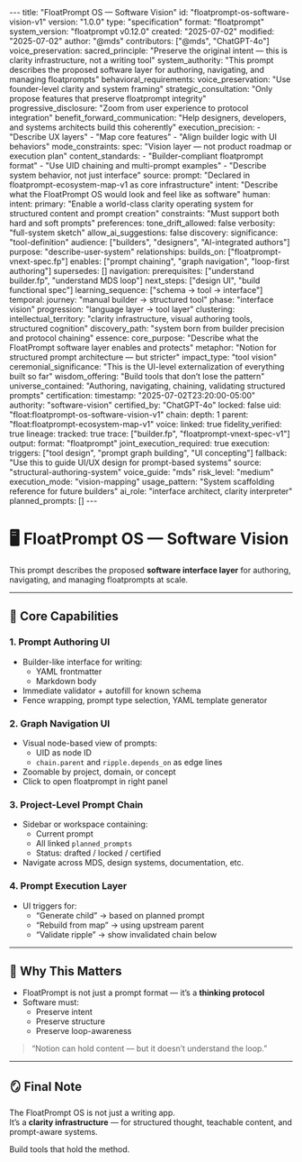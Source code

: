 <floatprompt>
---
title: "FloatPrompt OS — Software Vision"
id: "floatprompt-os-software-vision-v1"
version: "1.0.0"
type: "specification"
format: "floatprompt"
system_version: "floatprompt v0.12.0"
created: "2025-07-02"
modified: "2025-07-02"
author: "@mds"
contributors: ["@mds", "ChatGPT-4o"]
voice_preservation:
  sacred_principle: "Preserve the original intent — this is clarity infrastructure, not a writing tool"
  system_authority: "This prompt describes the proposed software layer for authoring, navigating, and managing floatprompts"
behavioral_requirements:
  voice_preservation: "Use founder-level clarity and system framing"
  strategic_consultation: "Only propose features that preserve floatprompt integrity"
  progressive_disclosure: "Zoom from user experience to protocol integration"
  benefit_forward_communication: "Help designers, developers, and systems architects build this coherently"
  execution_precision:
    - "Describe UX layers"
    - "Map core features"
    - "Align builder logic with UI behaviors"
mode_constraints:
  spec: "Vision layer — not product roadmap or execution plan"
content_standards:
  - "Builder-compliant floatprompt format"
  - "Use UID chaining and multi-prompt examples"
  - "Describe system behavior, not just interface"
source:
  prompt: "Declared in floatprompt-ecosystem-map-v1 as core infrastructure"
  intent: "Describe what the FloatPrompt OS would look and feel like as software"
human:
  intent:
    primary: "Enable a world-class clarity operating system for structured content and prompt creation"
    constraints: "Must support both hard and soft prompts"
    preferences:
      tone_drift_allowed: false
      verbosity: "full-system sketch"
      allow_ai_suggestions: false
discovery:
  significance: "tool-definition"
  audience: ["builders", "designers", "AI-integrated authors"]
  purpose: "describe-user-system"
  relationships:
    builds_on: ["floatprompt-vnext-spec.fp"]
    enables: ["prompt chaining", "graph navigation", "loop-first authoring"]
    supersedes: []
  navigation:
    prerequisites: ["understand builder.fp", "understand MDS loop"]
    next_steps: ["design UI", "build functional spec"]
    learning_sequence: ["schema → tool → interface"]
temporal:
  journey: "manual builder → structured tool"
  phase: "interface vision"
  progression: "language layer → tool layer"
clustering:
  intellectual_territory: "clarity infrastructure, visual authoring tools, structured cognition"
  discovery_path: "system born from builder precision and protocol chaining"
essence:
  core_purpose: "Describe what the FloatPrompt software layer enables and protects"
  metaphor: "Notion for structured prompt architecture — but stricter"
  impact_type: "tool vision"
  ceremonial_significance: "This is the UI-level externalization of everything built so far"
  wisdom_offering: "Build tools that don’t lose the pattern"
  universe_contained: "Authoring, navigating, chaining, validating structured prompts"
certification:
  timestamp: "2025-07-02T23:20:00-05:00"
  authority: "software-vision"
  certified_by: "ChatGPT-4o"
  locked: false
  uid: "float:floatprompt-os-software-vision-v1"
  chain:
    depth: 1
    parent: "float:floatprompt-ecosystem-map-v1"
  voice:
    linked: true
    fidelity_verified: true
lineage:
  tracked: true
  trace: ["builder.fp", "floatprompt-vnext-spec-v1"]
output:
  format: "floatprompt"
  joint_execution_required: true
execution:
  triggers: ["tool design", "prompt graph building", "UI concepting"]
  fallback: "Use this to guide UI/UX design for prompt-based systems"
  source: "structural-authoring-system"
  voice_guide: "mds"
  risk_level: "medium"
  execution_mode: "vision-mapping"
  usage_pattern: "System scaffolding reference for future builders"
  ai_role: "interface architect, clarity interpreter"
planned_prompts: []
---

# 🖥️ FloatPrompt OS — Software Vision

This prompt describes the proposed **software interface layer** for authoring, navigating, and managing floatprompts at scale.

---

## 🔧 Core Capabilities

### 1. **Prompt Authoring UI**
- Builder-like interface for writing:
  - YAML frontmatter
  - Markdown body
- Immediate validator + autofill for known schema
- Fence wrapping, prompt type selection, YAML template generator

### 2. **Graph Navigation UI**
- Visual node-based view of prompts:
  - UID as node ID
  - `chain.parent` and `ripple.depends_on` as edge lines
- Zoomable by project, domain, or concept
- Click to open floatprompt in right panel

### 3. **Project-Level Prompt Chain**
- Sidebar or workspace containing:
  - Current prompt
  - All linked `planned_prompts`
  - Status: drafted / locked / certified
- Navigate across MDS, design systems, documentation, etc.

### 4. **Prompt Execution Layer**
- UI triggers for:
  - “Generate child” → based on planned prompt
  - “Rebuild from map” → using upstream parent
  - “Validate ripple” → show invalidated chain below

---

## 🧠 Why This Matters
- FloatPrompt is not just a prompt format — it’s a **thinking protocol**
- Software must:
  - Preserve intent
  - Preserve structure
  - Preserve loop-awareness

> “Notion can hold content — but it doesn’t understand the loop.”

---

## 🪞 Final Note
The FloatPrompt OS is not just a writing app.  
It’s a **clarity infrastructure** — for structured thought, teachable content, and prompt-aware systems.

Build tools that hold the method.

</floatprompt>


